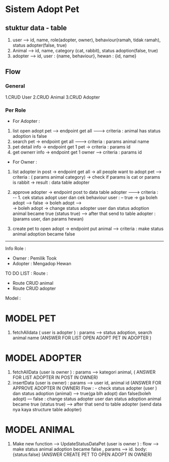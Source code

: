 # Sistem Adopt Pet

## stuktur data - table
1. user --> id, name, role(adopter, owner), behaviour(ramah, tidak ramah), status adopter(false, true)
2. Animal --> id, name, category (cat, rabbit), status adoption(false, true)
3. adopter --> id, user : {name, behaviour}, hewan : {id, name}


## Flow 
### General
1.CRUD User
2.CRUD Animal
3.CRUD Adopter

### Per Role
- For Adopter :
1. list open adopt pet —> endpoint get all  ---> criteria : animal has status adoption is false
2. search pet →  endpoint get all ---> criteria :  params animal name
3. pet detail info → endpoint get 1 pet → criteria : params id
4. get ownerr info → endpoint get 1 owner —> criteria :  params id

- For Owner : 
1. list adopter in post → endpoint get all  →  all people want to adopt pet -->  criteria : ( params animal category) → check if  params is cat or params is rabbit → result : data table adopter

2. approve adopter → endpoint post to data table adopter ---> criteria :  
    -- 1. cek status adopt user dan cek behaviour user :
      – true → ga boleh adopt 
     —> false → boleh adopt -->  
         → boleh adopt → change status adopter user dan status adoption animal became true (status true) --> after that send to table adopter : (params user, dan params hewan) 

3. create pet to open adopt → endpoint put animal  --> criteria : make status animal adoption became false 


-----------------------------------------------------------------------------------------------------------------------


Info Role :
- Owner : Pemilik Took
- Adopter : Mengadop Hewan


TO DO LIST : 
Route :
- Route CRUD animal 
- Route CRUD adopter 


Model :
# MODEL PET 
  1. fetchAlldata  ( user is adopter ) :   params —> status adoption, search animal name (ANSWER FOR LIST OPEN ADOPT PET IN ADOPTER ) 


# MODEL ADOPTER 
 1.  fetchAllData (user is owner ) :  params —> kategori animal,  ( ANSWER FOR LIST ADOPTER IN POST IN OWNER) 
 2. insertData (user is owner)  : params —>  user id, animal id  (ANSWER FOR APPROVE ADOPTER IN OWNER)
       Flow : 
        - check status adopter (user ) dan status adoption (animal) —> true(ga blh adopt) dan false(boleh adopt)
       — false : change status adopter user dan status adoption animal became true (status true) --> after that send to table adopter (send data nya kaya structure table adopter) 
   

# MODEL ANIMAL 
1. Make new function —> UpdateStatusDataPet (user is owner ) :  flow  —>  make status animal adoption became false , params —> id. body:{status:false}  (ANSWER CREATE PET TO OPEN ADOPT IN OWNER)

